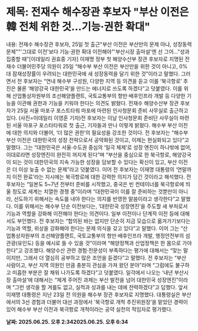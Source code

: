 # **제목: 전재수 해수장관 후보자 "부산 이전은 韓 전체 위한 것…기능·권한 확대"**

  내용: 전재수 해수장관 후보자, 25일 첫 출근"부산 이전은 부산만의 문제 아냐, 성장동력 문제""'그대로 이전'보다 기능·권한 확대 이전해야"'부산시장 출마설'엔 선 그어…"성과 집중할 때"[이데일리 권효중 기자] 이재명 정부 첫 해양수산부 장관 후보자로 지명된 전재수 더불어민주당 의원이 25일 “해수부 부산 이전은 부산만을 위한 것이 아니고, 0%대 잠재성장률이 우려되는 대한민국에 새 성장동력을 달기 위한 것”이라고 말했다. 그러면서 전 후보자는 “연내 해수부 구성원, 다양한 지역 등 의견을 듣고 이를 ‘북극항로’ 추진은 물론 ‘해양강국 대한민국’을 만드는 에너지로 쓰도록 하겠다”고 덧붙였다. 이를 위해 산업통상자원부의 조선해양플랜트, 국토교통부의 항만·배후인프라 개발 등 다양한 기능을 이관해 권한과 기능을 키워야 한다는 의견도 밝혔다. 전재수 해양수산부 장관 후보자가 25일 서울 마포구 포스트타워 마포에 마련된 인사청문회 준비 사무실로 출근하고 있다. (사진=이데일리 이영훈 기자)전 후보자는 이날 인사청문회 준비단 사무실이 마련된 서울 마포구 포스타타워로 첫 출근, 기자들과 만나 이렇게 밝혔다. 해수부 부산 이전에 대한 의지와 더불어, ‘더 많은 권한’의 필요성을 강조한 것이다. 전 후보자는 “해수부 부산 이전은 대한민국의 성장 전략으로서 공약화된 것이고, 이제는 현실화되고 있다”고 말했다. 그는 “대한민국은 서울·수도권 중심의 ‘일극 체제’로 성장 엔진이 하나밖에 없어, 이대로라면 성장엔진이 완전히 꺼지게 된다”며 “부산을 중심으로 한 북극항로, 해양강국이 되는 것이 대한민국의 지속 가능한 성장을 담보할 수 있다는 확신이 있고, 부산 이전은 더 이상 늦출 수 없는 문제”라고 덧붙였다. 이어 전 후보자는 이재명 대통령의 ‘연말까지 이전 완료’라는 지시에는 북극항로에 대한 강력한 의지가 담긴 것이라고 해석했다. 전 후보자는 “일본도 5~7년 전부터 준비를 시작했고, 중국은 빈 컨테이너를 북극항로에 띄울 정도로 세계는 치열한 경쟁 중”이라며 “대한민국이 이를 잘 준비하는 것뿐만이 아니라, 선도하기 위해서는 속도를 내야 한다는 의지를 반영한 말씀이라고 생각한다”고 말했다. 이를 위해서는 해수부 단순 이전보다는, ‘대한민국 성장엔진’을 주도할 새 부처로서 기능과 역할을 강화해 이전해야 한다는 의견이다. 일부 이전이나 단계적 이전 등에 대해서도 부인했다. 전 후보자는 “합의된 바는 없지만 단순히 지금 모습으로 옮겨가기보다는 기능과 역할, 위상을 강화해야 한다는 문제 의식을 갖고 있다”고 말했다. 이어 그는 “산업통상자원부의 조선해양플랜트, 국토교통부의 항만·배후인프라 개발, 행정안전부의 섬 관광(유인도) 등을 예시로 들 수 있을 것”이라며 “해양정책과 산업정책은 한 몸으로 가야 한다”고 강조했다. 해양수산 관련 경험·전문성이 부족하다는 평가에 대해서는 “맞는 말이지만, 그래서 더 열심히 공부하고 많은 조언을 듣겠다”고 말했다. 전 후보자는 “부산 사람이고, 부산 지역 의원인 만큼 충분히 관심을 가져 왔던 분야”라며 “그럼에도 불구하고 미흡한 부분은 잘 채워 나가도록 하겠다”고 덧붙였다. 일각에서 나오는 ‘내년 부산시장 출마설’에 대해서는 “제게 주어진 과제는 부산 발전을 넘어 대한민국 성장엔진”이라며 “그런 생각을 할 겨를도 없고, 실적과 성과를 내는 데에 전력하겠다”고 답했다. 앞서 이재명 대통령은 지난 23일 전 의원을 해수부 장관 후보자로 지명했다. 대통령실은 부산에서의 3선 경험과 더불어 대선 과정에서 ‘북극항로 개척 추진위원장’을 맡았던 경력이 있어 해수부 부산 이전과 북극항로 개척이라는 공약 실천의 적임자로 평가했다.

  **날짜: 2025.06.25. 오후 2:342025.06.25. 오후 6:34**
